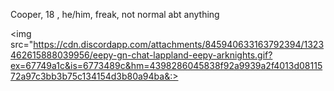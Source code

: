 Cooper, 18 , he/him, freak, not normal abt anything

<img src="https://cdn.discordapp.com/attachments/845940633163792394/1323462615888039956/eepy-gn-chat-lappland-eepy-arknights.gif?ex=67749a1c&is=6773489c&hm=4398286045838f92a9939a2f4013d0811572a97c3bb3b75c134154d3b80a94ba&:>
